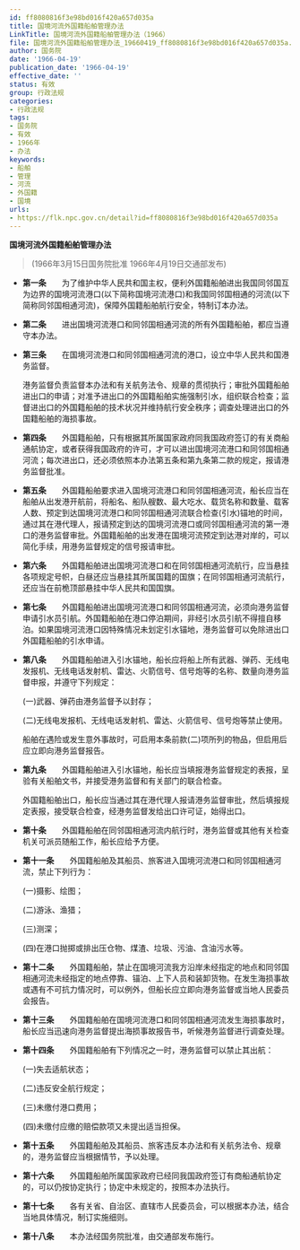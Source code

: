 ```yaml
---
id: ff8080816f3e98bd016f420a657d035a
title: 国境河流外国籍船舶管理办法
LinkTitle: 国境河流外国籍船舶管理办法（1966）
file: 国境河流外国籍船舶管理办法_19660419_ff8080816f3e98bd016f420a657d035a.docx
author: 国务院
date: '1966-04-19'
publication_date: '1966-04-19'
effective_date: ''
status: 有效
group: 行政法规
categories:
- 行政法规
tags:
- 国务院
- 有效
- 1966年
- 办法
keywords:
- 船舶
- 管理
- 河流
- 外国籍
- 国境
urls:
- https://flk.npc.gov.cn/detail?id=ff8080816f3e98bd016f420a657d035a
---
```


**国境河流外国籍船舶管理办法**

> (1966年3月15日国务院批准 1966年4月19日交通部发布)

- **第一条**　　为了维护中华人民共和国主权，便利外国籍船舶进出我国同邻国互为边界的国境河流港口(以下简称国境河流港口)和我国同邻国相通的河流(以下简称同邻国相通河流)，保障外国籍船舶航行安全，特制订本办法。

- **第二条**　　进出国境河流港口和同邻国相通河流的所有外国籍船舶，都应当遵守本办法。

- **第三条**　　在国境河流港口和同邻国相通河流的港口，设立中华人民共和国港务监督。

  港务监督负责监督本办法和有关航务法令、规章的贯彻执行；审批外国籍船舶进出口的申请；对准予进出口的外国籍船舶实施强制引水，组织联合检查；监督进出口的外国籍船舶的技术状况并维持航行安全秩序；调查处理进出口的外国籍船舶的海损事故。

- **第四条**　　外国籍船舶，只有根据其所属国家政府同我国政府签订的有关商船通航协定，或者获得我国政府的许可，才可以进出国境河流港口和同邻国相通河流；每次进出口，还必须依照本办法第五条和第九条第二款的规定，报请港务监督批准。

- **第五条**　　外国籍船舶要求进入国境河流港口和同邻国相通河流，船长应当在船舶从出发港开航前，将船名、船队艘数、最大吃水、载货名称和数量、载客人数、预定到达国境河流港口和同邻国相通河流联合检查(引水)锚地的时间，通过其在港代理人，报请预定到达的国境河流港口或同邻国相通河流的第一港口的港务监督审批。外国籍船舶的出发港在国境河流预定到达港对岸的，可以简化手续，用港务监督规定的信号报请审批。

- **第六条**　　外国籍船舶进出国境河流港口和在同邻国相通河流航行，应当悬挂各项规定号帜，白昼还应当悬挂其所属国籍的国旗；在同邻国相通河流航行，还应当在前桅顶部悬挂中华人民共和国国旗。

- **第七条**　　外国籍船舶进出国境河流港口和同邻国相通河流，必须向港务监督申请引水员引航。外国籍船舶在港口停泊期间，非经引水员引航不得擅自移泊。如果国境河流港口因特殊情况未划定引水锚地，港务监督可以免除进出口外国籍船舶的引水申请。

- **第八条**　　外国籍船舶进入引水锚地，船长应将船上所有武器、弹药、无线电发报机、无线电话发射机、雷达、火箭信号、信号炮等的名称、数量向港务监督申报，并遵守下列规定：

  (一)武器、弹药由港务监督予以封存；

  (二)无线电发报机、无线电话发射机、雷达、火箭信号、信号炮等禁止使用。

  船舶在遇险或发生意外事故时，可启用本条前款(二)项所列的物品，但启用后应立即向港务监督报告。

- **第九条**　　外国籍船舶进入引水锚地，船长应当填报港务监督规定的表报，呈验有关船舶文书，并接受港务监督和有关部门的联合检查。

  外国籍船舶出口，船长应当通过其在港代理人报请港务监督审批，然后填报规定表报，接受联合检查，经港务监督发给出口许可证，始得出口。

- **第十条**　　外国籍船舶在同邻国相通河流内航行时，港务监督或其他有关检查机关可派员随船工作，船长应给予方便。

- **第十一条**　　外国籍船舶及其船员、旅客进入国境河流港口和同邻国相通河流，禁止下列行为：

  (一)摄影、绘图；

  (二)游泳、渔猎；

  (三)测深；

  (四)在港口抛掷或排出压仓物、煤渣、垃圾、污油、含油污水等。

- **第十二条**　　外国籍船舶，禁止在国境河流我方沿岸未经指定的地点和同邻国相通河流未经指定的地点停靠、锚泊、上下人员和装卸货物。在发生海损事故或遇有不可抗力情况时，可以例外，但船长应立即向港务监督或当地人民委员会报告。

- **第十三条**　　外国籍船舶在国境河流港口和同邻国相通河流发生海损事故时，船长应当迅速向港务监督提出海损事故报告书，听候港务监督进行调查处理。

- **第十四条**　　外国籍船舶有下列情况之一时，港务监督可以禁止其出航：

  (一)失去适航状态；

  (二)违反安全航行规定；

  (三)未缴付港口费用；

  (四)未缴付应缴的赔偿款项又未提出适当担保。

- **第十五条**　　外国籍船舶及其船员、旅客违反本办法和有关航务法令、规章的，港务监督应当根据情节，予以处理。

- **第十六条**　　外国籍船舶所属国家政府已经同我国政府签订有商船通航协定的，可以仍按协定执行；协定中未规定的，按照本办法执行。

- **第十七条**　　各有关省、自治区、直辖市人民委员会，可以根据本办法，结合当地具体情况，制订实施细则。

- **第十八条**　　本办法经国务院批准，由交通部发布施行。
